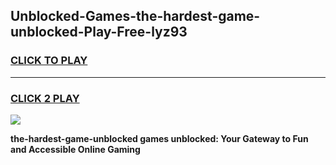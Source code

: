 
## Unblocked-Games-the-hardest-game-unblocked-Play-Free-lyz93
<h3>
<a href="https://premium76.site?title=the-hardest-game-unblocked&ref=22A">CLICK TO PLAY</a></h3>
<hr>

<h3>
<a href="https://premium76.site?title=the-hardest-game-unblocked&ref=22A">CLICK 2 PLAY</a>
  
</h3>

<a href="https://premium76.site?title=the-hardest-game-unblocked&ref=22A"><img src="https://clearcache.store/games.png"></a>


**the-hardest-game-unblocked games unblocked: Your Gateway to Fun and Accessible Online Gaming**
